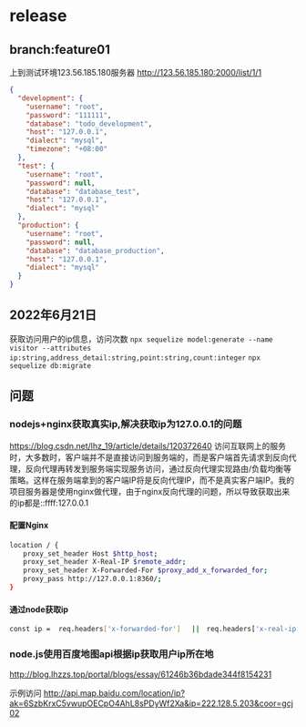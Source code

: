 # release

## branch:feature01

上到测试环境123.56.185.180服务器
<http://123.56.185.180:2000/list/1/1>

```json
{
  "development": {
    "username": "root",
    "password": "111111",
    "database": "todo_development",
    "host": "127.0.0.1",
    "dialect": "mysql",
    "timezone": "+08:00"
  },
  "test": {
    "username": "root",
    "password": null,
    "database": "database_test",
    "host": "127.0.0.1",
    "dialect": "mysql"
  },
  "production": {
    "username": "root",
    "password": null,
    "database": "database_production",
    "host": "127.0.0.1",
    "dialect": "mysql"
  }
}
```

## 2022年6月21日

获取访问用户的ip信息，访问次数
`npx sequelize model:generate --name visitor --attributes ip:string,address_detail:string,point:string,count:integer`
`npx sequelize db:migrate`

## 问题

### nodejs+nginx获取真实ip,解决获取ip为127.0.0.1的问题

<https://blog.csdn.net/lhz_19/article/details/120372640>
访问互联网上的服务时，大多数时，客户端并不是直接访问到服务端的，而是客户端首先请求到反向代理，反向代理再转发到服务端实现服务访问，通过反向代理实现路由/负载均衡等策略。这样在服务端拿到的客户端IP将是反向代理IP，而不是真实客户端IP。我的项目服务器是使用nginx做代理，由于nginx反向代理的问题，所以导致获取出来的ip都是::ffff:127.0.0.1

#### 配置Nginx

```bash
location / {
　　proxy_set_header Host $http_host;
　　proxy_set_header X-Real-IP $remote_addr;
　　proxy_set_header X-Forwarded-For $proxy_add_x_forwarded_for;
　　proxy_pass http://127.0.0.1:8360/;
}
```

#### 通过node获取ip

```bash
const ip =  req.headers['x-forwarded-for'] 　||　req.headers['x-real-ip']
```

### node.js使用百度地图api根据ip获取用户ip所在地

<http://blog.lhzzs.top/portal/blogs/essay/61246b36bdade344f8154231>

示例访问
<http://api.map.baidu.com/location/ip?ak=6SzbKrxC5vwupOECpO4AhL8sPDyWf2Xa&ip=222.128.5.203&coor=gcj02>
